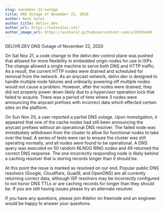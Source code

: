 ```yaml
---
slug: november-22-outage
title: DNS Outage of November 22, 2020
author: Nate Sales
author_title: delivr.dev
author_url: https://natesales.net/
author_image_url: https://avatars2.githubusercontent.com/u/20391440
---
```


DELIVR.DEV DNS Outage of November 22, 2020

On Sat Nov 21, a code change to the delivr.dev control plane was pushed that allowed for more flexibility in embedded origin nodes for use in IXPs. The change allowed a single machine to serve both DNS and HTTP traffic. As a result, the current HTTP nodes were drained and scheduled for removal from the network. As an anycast network, delivr.dev is designed to handle multiple node failures and ordinarily powering off multiple nodes would not cause a problem. However, after the nodes were drained, they did not properly power down likely due to a hypervisor operation lock that failed to acquire. There was a period of time where 3 nodes were announcing the anycast prefixes with incorrect data which effected certain sites on the platform.

On Sun Nov 20, a user reported a partial DNS outage. Upon investigation, it appeared that one of the cache nodes had still been announcing the anycast prefixes without an operational DNS resolver. The failed node was immideately withdrawn from the cluster to allow for functional nodes to take over the load. A series of tests were ran to ensure the cluster was still operating normally, and all nodes were found to be operational. A DNS query was executed on 50 random NLNOG RING nodes and 49 returned the correct DNS response. The one incorrectly responding node is likely behind a caching resolver that is storing records longer than it should be.

At this point the issue is marked as resolved on our end. Popular public DNS resolvers (Google, Cloudflare, Quad9, and OpenDNS) are all currently returning correct data, although ISP resolvers may be incorrectly configured to not honor DNS TTLs or are caching records for longer than they should be. If you are still having issues please try an alternate resolver.

If you have any questions, please join #delivr on freenode and an engineer would be happy to answer your questions.
